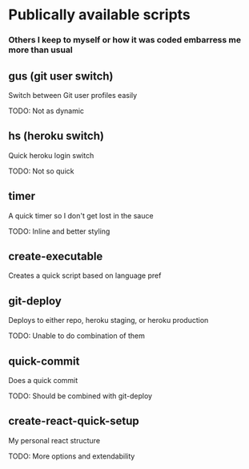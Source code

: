 # Publically available scripts
### Others I keep to myself or how it was coded embarress me more than usual

## gus (git user switch)
Switch between Git user profiles easily

TODO:
Not as dynamic

## hs (heroku switch)
Quick heroku login switch

TODO:
Not so quick

## timer
A quick timer so I don't get lost in the sauce

TODO:
Inline and better styling

## create-executable
Creates a quick script based on language pref

## git-deploy
Deploys to either repo, heroku staging, or heroku production

TODO:
Unable to do combination of them

## quick-commit
Does a quick commit

TODO:
Should be combined with git-deploy

## create-react-quick-setup
My personal react structure

TODO:
More options and extendability


